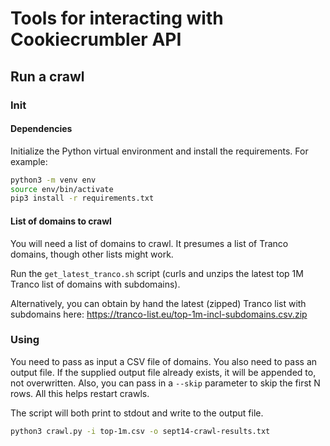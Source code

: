 # Tools for interacting with Cookiecrumbler API

## Run a crawl

### Init

#### Dependencies

Initialize the Python virtual environment and install the requirements. For example:

```bash
python3 -m venv env
source env/bin/activate
pip3 install -r requirements.txt
```

#### List of domains to crawl

You will need a list of domains to crawl. It presumes a list of Tranco domains, though other lists might work.

Run the `get_latest_tranco.sh` script (curls and unzips the latest top 1M Tranco list of domains with subdomains).

Alternatively, you can obtain by hand the latest (zipped) Tranco list with subdomains here: https://tranco-list.eu/top-1m-incl-subdomains.csv.zip

### Using 
You need to pass as input a CSV file of domains. You also need to pass an output file. If the supplied output file already exists, it will be appended to, not overwritten. Also, you can pass in a `--skip` parameter to skip the first N rows. All this helps restart crawls. 

The script will both print to stdout and write to the output file.

```bash
python3 crawl.py -i top-1m.csv -o sept14-crawl-results.txt
```
